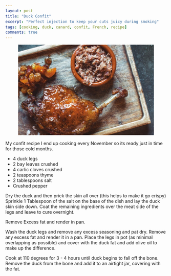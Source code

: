 ```yaml
---
layout: post
title: "Duck Confit"
excerpt: "Perfect injection to keep your cuts juicy during smoking"
tags: [cooking, duck, canard, confit, French, recipe]
comments: true
---
```

<figure>
	<img src="/images/posts/2016/confit.jpg">
</figure>
My confit recipe I end up cooking every November so its ready just in time for those cold months.

* 4 duck legs
* 2 bay leaves crushed
* 4 carlic cloves crushed
* 2 teaspoons thyme
* 2 tablespoons salt
* Crushed pepper

Dry the duck and then prick the skin all over (this helps to make it go crispy) Sprinkle 1 Tablespoon of the salt on the base of the dish and lay the duck skin side down. Coat the remaining ingredients over the meat side of the legs and leave to cure overnight.

Remove Excess fat and render in pan.

Wash the duck legs and remove any excess seasoning and pat dry. Remove any excess fat and render it in a pan. Place the legs in pot (as minimal overlapping as possible) and cover with the duck fat and add olive oil to make up the difference.

Cook at 110 degrees for 3 - 4 hours until duck begins to fall off the bone. Remove the duck from the bone and add it to an airtight jar, covering with the fat.
